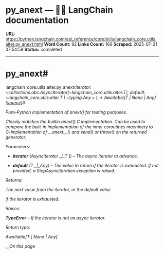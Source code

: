 # py_anext — 🦜🔗 LangChain  documentation

**URL:** https://python.langchain.com/api_reference/core/utils/langchain_core.utils.aiter.py_anext.html
**Word Count:** 92
**Links Count:** 166
**Scraped:** 2025-07-21 07:54:58
**Status:** completed

---

# py\_anext\#

langchain\_core.utils.aiter.py\_anext\(_iterator: ~collections.abc.AsyncIterator\[~langchain\_core.utils.aiter.T\], default: ~langchain\_core.utils.aiter.T | ~typing.Any = <object object>_\) → Awaitable\[T | None | Any\][\[source\]](https://python.langchain.com/api_reference/_modules/langchain_core/utils/aiter.html#py_anext)\#     

Pure-Python implementation of anext\(\) for testing purposes.

Closely matches the builtin anext\(\) C implementation. Can be used to compare the built-in implementation of the inner coroutines machinery to C-implementation of \_\_anext\_\_\(\) and send\(\) or throw\(\) on the returned generator.

Parameters:     

  * **iterator** \(_AsyncIterator_ _\[__T_ _\]_\) – The async iterator to advance.

  * **default** \(_T_ _|__Any_\) – The value to return if the iterator is exhausted. If not provided, a StopAsyncIteration exception is raised.

Returns:     

The next value from the iterator, or the default value     

if the iterator is exhausted.

Raises:     

**TypeError** – If the iterator is not an async iterator.

Return type:     

_Awaitable_\[_T_ | None | _Any_\]

__On this page